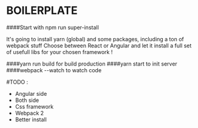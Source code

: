 # BOILERPLATE

####Start with npm run super-install

It's going to install yarn (global) and some packages, including a ton of webpack stuff
Choose between React or Angular and let it install a full set of usefull libs for your chosen framework !

####yarn run build for build production
####yarn start to init server
####webpack --watch to watch code

#TODO :
- Angular side
- Both side
- Css framework
- Webpack 2
- Better install
